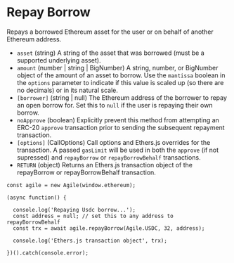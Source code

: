 # Repay Borrow

Repays a borrowed Ethereum asset for the user or on behalf of another Ethereum address.

* `asset` \(string\) A string of the asset that was borrowed \(must be a supported underlying asset\).
* `amount` \(number \| string \| BigNumber\) A string, number, or BigNumber object of the amount of an asset to borrow. Use the `mantissa` boolean in the `options` parameter to indicate if this value is scaled up \(so there are no decimals\) or in its natural scale.
* `[borrower]` \(string \| null\) The Ethereum address of the borrower to repay an open borrow for. Set this to `null` if the user is repaying their own borrow.
* `noApprove` \(boolean\) Explicitly prevent this method from attempting an ERC-20 `approve` transaction prior to sending the subsequent repayment transaction.
* `[options]` \(CallOptions\) Call options and Ethers.js overrides for the transaction. A passed `gasLimit` will be used in both the `approve` \(if not supressed\) and `repayBorrow` or `repayBorrowBehalf` transactions.
* `RETURN` \(object\) Returns an Ethers.js transaction object of the repayBorrow or repayBorrowBehalf transaction.

```text
const agile = new Agile(window.ethereum);

(async function() {

  console.log('Repaying Usdc borrow...');
  const address = null; // set this to any address to repayBorrowBehalf
  const trx = await agile.repayBorrow(Agile.USDC, 32, address);

  console.log('Ethers.js transaction object', trx);

})().catch(console.error);
```

